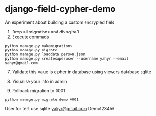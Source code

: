 # django-field-cypher-demo

An experiment about building a custom encrypted field

1. Drop all migrations and db sqlite3
2. Execute commads

 ``` shell
 python manage.py makemigrations
 python manage.py migrate
 python manage.py loaddata person.json
 python manage.py createsuperuser --username yahyr --email yahyr@gmail.com
```
 
7. Validate this value is cipher in database using viewers database sqlite
8. Visualise your info in admin

9. Rollback migration to 0001

 ```shell
 python manage.py migrate demo 0001
```

 User for test use sqlite 
 yahyr@gmail.com
 Demo123456